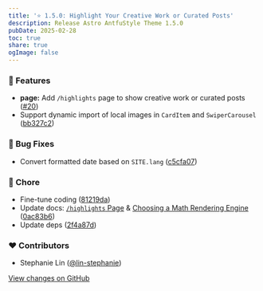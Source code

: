 ```yaml
---
title: '⭐️ 1.5.0: Highlight Your Creative Work or Curated Posts'
description: Release Astro AntfuStyle Theme 1.5.0
pubDate: 2025-02-28
toc: true
share: true
ogImage: false
---
```


### 🚀 Features

- **page:** Add `/highlights` page to show creative work or curated posts ([#20](https://github.com/lin-stephanie/astro-antfustyle-theme/pull/20))
- Support dynamic import of local images in `CardItem` and `SwiperCarousel` ([bb327c2](https://github.com/lin-stephanie/astro-antfustyle-theme/commit/bb327c2))

### 🐞 Bug Fixes

- Convert formatted date based on `SITE.lang` ([c5cfa07](https://github.com/lin-stephanie/astro-antfustyle-theme/commit/c5cfa07))

### 🏡 Chore

- Fine-tune coding ([81219da](https://github.com/lin-stephanie/astro-antfustyle-theme/commit/81219da))
- Update docs: [`/highlights` Page](../../blog/recreating-current-pages/#highlights-page) & [Choosing a Math Rendering Engine](../../blog/faqs-and-known-issues/#choosing-a-math-rendering-engine) ([0ac83b6](https://github.com/lin-stephanie/astro-antfustyle-theme/commit/0ac83b6))
- Update deps ([2f4a87d](https://github.com/lin-stephanie/astro-antfustyle-theme/commit/2f4a87d))

### ❤️ Contributors

- Stephanie Lin ([@lin-stephanie](https://github.com/lin-stephanie))

[View changes on GitHub](https://github.com/lin-stephanie/astro-antfustyle-theme/compare/1.4.0...1.5.0)
